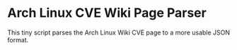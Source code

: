 Arch Linux CVE Wiki Page Parser
===============================

This tiny script parses the Arch Linux Wiki CVE page to a more usable
JSON format.

